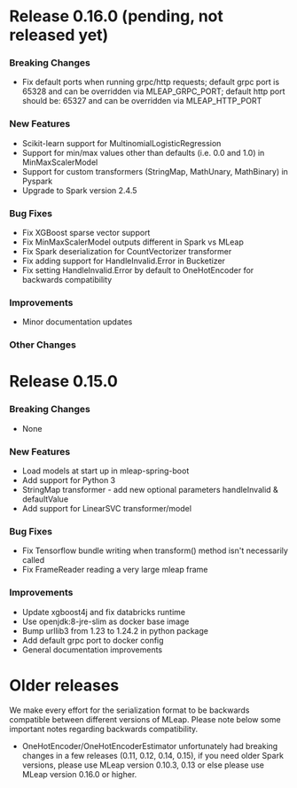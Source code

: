 # Release 0.16.0 (pending, not released yet)

### Breaking Changes
- Fix default ports when running grpc/http requests; default grpc port is 65328 and can be overridden via MLEAP_GRPC_PORT; default http port should be: 65327 and can be overridden via MLEAP_HTTP_PORT

### New Features
- Scikit-learn support for MultinomialLogisticRegression
- Support for min/max values other than defaults (i.e. 0.0 and 1.0) in MinMaxScalerModel
- Support for custom transformers (StringMap, MathUnary, MathBinary) in Pyspark
- Upgrade to Spark version 2.4.5

### Bug Fixes
- Fix XGBoost sparse vector support
- Fix MinMaxScalerModel outputs different in Spark vs MLeap
- Fix Spark deserialization for CountVectorizer transformer
- Fix adding support for HandleInvalid.Error in Bucketizer
- Fix setting HandleInvalid.Error by default to OneHotEncoder for backwards compatibility

### Improvements
- Minor documentation updates

### Other Changes

# Release 0.15.0

### Breaking Changes
- None

### New Features
- Load models at start up in mleap-spring-boot
- Add support for Python 3
- StringMap transformer - add new optional parameters handleInvalid & defaultValue
- Add support for LinearSVC transformer/model 

### Bug Fixes
- Fix Tensorflow bundle writing when transform() method isn't necessarily called 
- Fix FrameReader reading a very large mleap frame

### Improvements
- Update xgboost4j and fix databricks runtime
- Use openjdk:8-jre-slim as docker base image
- Bump urllib3 from 1.23 to 1.24.2 in python package
- Add default grpc port to docker config
- General documentation improvements


# Older releases

We make every effort for the serialization format to be backwards compatible between different versions of MLeap. Please note below some important notes regarding backwards compatibility. 

- OneHotEncoder/OneHotEncoderEstimator unfortunately had breaking changes in a few releases (0.11, 0.12, 0.14, 0.15), if you need older Spark versions, please use MLeap version 0.10.3, 0.13 or else please use MLeap version 0.16.0 or higher.